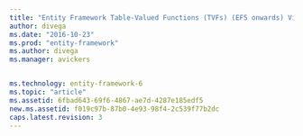 ```yaml
---
title: "Entity Framework Table-Valued Functions (TVFs) (EF5 onwards) Video - EF6"
author: divega
ms.date: "2016-10-23"
ms.prod: "entity-framework"
ms.author: divega
ms.manager: avickers


ms.technology: entity-framework-6
ms.topic: "article"
ms.assetid: 6fbad643-69f6-4867-ae7d-4287e185edf5
new.ms.assetid: f019c97b-87b0-4e93-98f4-2c539f77b2dc
caps.latest.revision: 3
---
```

